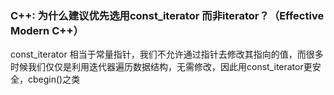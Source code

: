 ### C++: 为什么建议优先选用const_iterator 而非iterator？（Effective Modern C++）

const_iterator 相当于常量指针，我们不允许通过指针去修改其指向的值，而很多时候我们仅仅是利用迭代器遍历数据结构，无需修改，因此用const_iterator更安全，cbegin()之类
